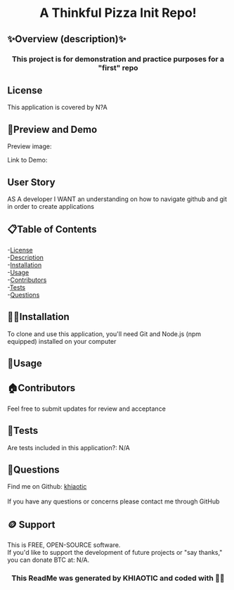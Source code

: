 <h1 align="center">A Thinkful Pizza Init Repo! </h1>

## ✨Overview (description)✨
<h3 align="center">This project is for demonstration and practice purposes for a "first" repo</h3>

## License
This application is  covered by N?A

## 👀Preview and Demo
Preview  image:
<br />

Link to Demo: 

## User Story
AS A developer
I WANT an understanding on how to navigate github and git in order to create applications



## 📋Table of Contents
-[License](#license) <br />
-[Description](#description) <br />
-[Installation](#installation) <br />
-[Usage](#usage) <br />
-[Contributors](#contribute) <br />
-[Tests](#tests) <br />
-[Questions](#questions) <br />


## 💢📃Installation
To clone and use this application, you'll need Git and Node.js (npm equipped) installed on your computer


## 🧰Usage


## 🏠Contributors
Feel free to submit updates for review and acceptance

## 🧪Tests
Are tests included in this application?: N/A


## 🤔Questions
Find me on Github: [khiaotic](https://github.com/Khiaotic) <br />
<br />
If you have any questions or concerns please contact me through GitHub

## 🪙 Support
This is FREE, OPEN-SOURCE software. <br />
If you'd like to support the development of future projects or "say thanks," you can donate BTC at: N/A.


<h3 align="center">This ReadMe was generated by KHIAOTIC and coded with 🌈💖</h3>
